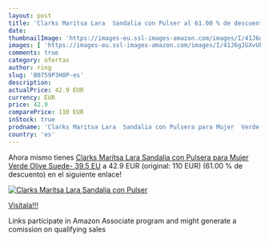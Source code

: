 ```yaml
---
layout: post
title: 'Clarks Maritsa Lara  Sandalia con Pulser al 61.00 % de descuento'
date: 
thumbnailImage: 'https://images-eu.ssl-images-amazon.com/images/I/41J6gJGXvUL._SL200_.jpg'
images: [ 'https://images-eu.ssl-images-amazon.com/images/I/41J6gJGXvUL._SL200_.jpg' ]
comments: true
category: ofertas
author: ring
slug: 'B0759P3H8P-es'
description:
actualPrice: 42.9 EUR
currency: EUR
price: 42.9
comparePrice: 110 EUR
inStock: true
prodname: 'Clarks Maritsa Lara  Sandalia con Pulsera para Mujer  Verde  Olive Suede-   39.5 EU'
country: 'es'
---
```


Ahora mismo tienes [Clarks Maritsa Lara  Sandalia con Pulsera para Mujer  Verde  Olive Suede-   39.5 EU](https://www.amazon.es/dp/B0759P3H8P/?tag=tolees-21) a 42.9 EUR (original: 110 EUR) (61.00 %  de descuento) en el siguiente enlace!

[![Clarks Maritsa Lara  Sandalia con Pulser](https://images-eu.ssl-images-amazon.com/images/I/41J6gJGXvUL._SL200_.jpg)](https://www.amazon.es/dp/B0759P3H8P/?tag=tolees-21)

[Visítala!!!](https://www.amazon.es/dp/B0759P3H8P/?tag=tolees-21)

Links participate in Amazon Associate program and might generate a comission on qualifying sales

